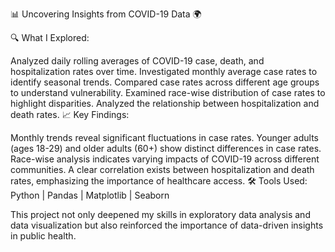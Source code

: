 📊 Uncovering Insights from COVID-19 Data 🌍

🔍 What I Explored:

Analyzed daily rolling averages of COVID-19 case, death, and hospitalization rates over time.
Investigated monthly average case rates to identify seasonal trends.
Compared case rates across different age groups to understand vulnerability.
Examined race-wise distribution of case rates to highlight disparities.
Analyzed the relationship between hospitalization and death rates.
📈 Key Findings:

Monthly trends reveal significant fluctuations in case rates.
Younger adults (ages 18-29) and older adults (60+) show distinct differences in case rates.
Race-wise analysis indicates varying impacts of COVID-19 across different communities.
A clear correlation exists between hospitalization and death rates, emphasizing the importance of healthcare access.
🛠️ Tools Used: Python | Pandas | Matplotlib | Seaborn

This project not only deepened my skills in exploratory data analysis and data visualization but also reinforced the importance of data-driven insights in public health.
